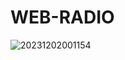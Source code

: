 # WEB-RADIO


![20231202001154](https://github.com/GuillaumeSere/WEB-RADIO/assets/75996200/b27441a5-bca6-4388-85d5-df1ea95707b2)
